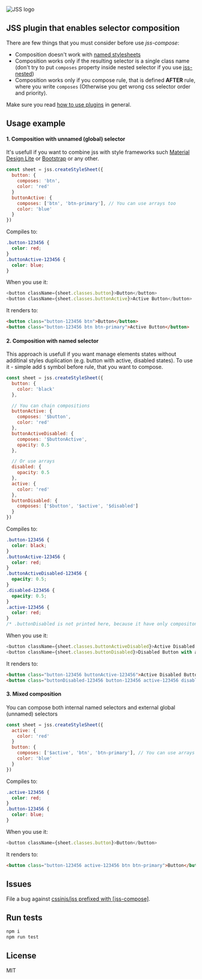 ![JSS logo](https://avatars1.githubusercontent.com/u/9503099?v=3&s=60)

## JSS plugin that enables selector composition

There are few things that you must consider before use *jss-compose*:
* Composition doesn't work with [named stylesheets](https://github.com/cssinjs/jss/blob/master/docs/json-api.md#writing-global-selectors)
* Composition works only if the resulting selector is a single class name (don't try to put `composes` property inside nested selector if you use [jss-nested](https://github.com/cssinjs/jss-nested))
* Composition works only if you compose rule, that is defined **AFTER** rule, where you write `composes` (Otherwise you get wrong css selector order and priority).

Make sure you read [how to use
plugins](https://github.com/cssinjs/jss/blob/master/docs/setup.md#setup-with-plugins)
in general.

## Usage example

#### 1. Composition with unnamed (global) selector

It's usefull if you want to combine jss with style frameworks such [Material Design Lite](https://getmdl.io/) or [Bootstrap](http://getbootstrap.com/) or any other.

```javascript
const sheet = jss.createStyleSheet({
  button: {
    composes: 'btn',
    color: 'red'
  }
  buttonActive: {
    composes: ['btn', 'btn-primary'], // You can use arrays too
    color: 'blue'
  }
})
```
Compiles to:
```css
.button-123456 {
  color: red;
}
.buttonActive-123456 {
  color: blue;
}
```
When you use it:
```javascript
<button className={sheet.classes.button}>Button</button>
<button className={sheet.classes.buttonActive}>Active Button</button>
```
It renders to:
```html
<button class="button-123456 btn">Button</button>
<button class="button-123456 btn btn-primary">Active Button</button>
```

#### 2. Composition with named selector

This approach is usefull if you want manage elements states without additinal styles duplication (e.g. button with active, disabled states).
To use it - simple add `$` symbol before rule, that you want to compose.

```javascript
const sheet = jss.createStyleSheet({
  button: {
    color: 'black'
  },

  // You can chain compositions
  buttonActive: {
    composes: '$button',
    color: 'red'
  },
  buttonActiveDisabled: {
    composes: '$buttonActive',
    opacity: 0.5
  },

  // Or use arrays
  disabled: {
    opacity: 0.5
  },
  active: {
    color: 'red'
  },
  buttonDisabled: {
    composes: ['$button', '$active', '$disabled']
  }
})
```
Compiles to:
```css
.button-123456 {
  color: black;
}
.buttonActive-123456 {
  color: red;
}
.buttonActiveDisabled-123456 {
  opacity: 0.5;
}
.disabled-123456 {
  opacity: 0.5;
}
.active-123456 {
  color: red;
}
/* .buttonDisabled is not printed here, because it have only compositon and no styles inside */
```
When you use it:
```javascript
<button className={sheet.classes.buttonActiveDisabled}>Active Disabled Button</button>
<button className={sheet.classes.buttonDisabled}>Disabled Button with active state</button>
```
It renders to:
```html
<button class="button-123456 buttonActive-123456">Active Disabled Button</button>
<button class="buttonDisabled-123456 button-123456 active-123456 disabled-123456">Disabled Button with active state</button>
```

#### 3. Mixed composition

You can compose both internal named selectors and external global (unnamed) selectors

```javascript
const sheet = jss.createStyleSheet({
  active: {
    color: 'red'
  }
  button: {
    composes: ['$active', 'btn', 'btn-primary'], // You can use arrays too
    color: 'blue'
  }
})
```
Compiles to:
```css
.active-123456 {
  color: red;
}
.button-123456 {
  color: blue;
}
```
When you use it:
```javascript
<button className={sheet.classes.button}>Button</button>
```
It renders to:
```html
<button class="button-123456 active-123456 btn btn-primary">Button</button>
```









## Issues

File a bug against [cssinjs/jss prefixed with \[jss-compose\]](https://github.com/cssinjs/jss/issues/new?title=[jss-compose]%20).

## Run tests

```bash
npm i
npm run test
```

## License

MIT
